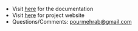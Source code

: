 * Visit [here](https://pourmehrab.github.io/RIO/) for the documentation
* Visit [here](http://avian.essie.ufl.edu/) for project website
* Questions/Comments: [pourmehrab@gmail.com](mailto:pourmehrab@gmail.com)

